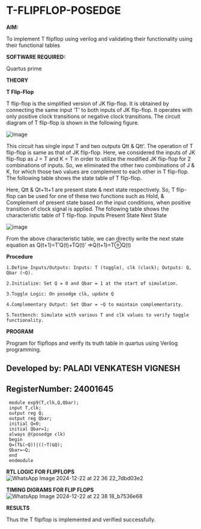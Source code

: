 # T-FLIPFLOP-POSEDGE

**AIM:**

To implement  T flipflop using verilog and validating their functionality using their functional tables

**SOFTWARE REQUIRED:**

Quartus prime

**THEORY**

**T Flip-Flop**

T flip-flop is the simplified version of JK flip-flop. It is obtained by connecting the same input ‘T’ to both inputs of JK flip-flop. It operates with only positive clock transitions or negative clock transitions. The circuit diagram of T flip-flop is shown in the following figure.

![image](https://github.com/naavaneetha/T-FLIPFLOP-POSEDGE/assets/154305477/458a68fe-2d08-4a9d-ac4f-7ae0480ce0bd)

 
This circuit has single input T and two outputs Qtt & Qtt’. The operation of T flip-flop is same as that of JK flip-flop. Here, we considered the inputs of JK flip-flop as J = T and K = T in order to utilize the modified JK flip-flop for 2 combinations of inputs. So, we eliminated the other two combinations of J & K, for which those two values are complement to each other in T flip-flop. The following table shows the state table of T flip-flop.

Here, Qtt & Qt+1t+1 are present state & next state respectively. So, T flip-flop can be used for one of these two functions such as Hold, & Complement of present state based on the input conditions, when positive transition of clock signal is applied. The following table shows the characteristic table of T flip-flop. Inputs Present State Next State

![image](https://github.com/naavaneetha/T-FLIPFLOP-POSEDGE/assets/154305477/cdd7fb32-539f-4b66-bb8d-f305a153c886)

 
From the above characteristic table, we can directly write the next state equation as Q(t+1)=T′Q(t)+TQ(t)′ ⇒Q(t+1)=T⊕Q(t)

**Procedure**

    1.Define Inputs/Outputs: Inputs: T (toggle), clk (clock); Outputs: Q, Qbar (~Q). 
    
    2.Initialize: Set Q = 0 and Qbar = 1 at the start of simulation. 
    
    3.Toggle Logic: On posedge clk, update Q 
    
    4.Complementary Output: Set Qbar = ~Q to maintain complementarity. 
    
    5.Testbench: Simulate with various T and clk values to verify toggle functionality.

**PROGRAM**

Program for flipflops and verify its truth table in quartus using Verilog programming. 
## Developed by: PALADI VENKATESH VIGNESH
## RegisterNumber: 24001645

   
     module exp9(T,clk,Q,Qbar);
     input T,clk;
     output reg Q;
     output reg Qbar;
     initial Q=0;
     initial Qbar=1;
     always @(posedge clk)
     begin 
     Q=(T&(~Q))|((~T)&Q);
     Qbar=~Q;
     end
     endmodule

**RTL LOGIC FOR FLIPFLOPS**
![WhatsApp Image 2024-12-22 at 22 36 22_7dbd03e2](https://github.com/user-attachments/assets/a4c2f556-4c6d-4e1b-af20-c2601dd7cbb7)


**TIMING DIGRAMS FOR FLIP FLOPS**
![WhatsApp Image 2024-12-22 at 22 38 18_b7536e68](https://github.com/user-attachments/assets/505a336f-61e8-432e-8ed6-c408e9f9f229)


**RESULTS**

Thus the T flipflop is implemented and verified successfully.


